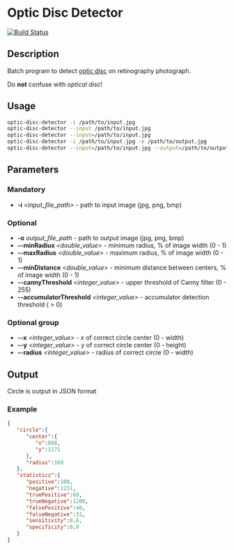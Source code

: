 # Optic Disc Detector
[![Build Status](https://travis-ci.org/Ravirael/opto-disc-detector.svg?branch=master)](https://travis-ci.org/Ravirael/opto-disc-detector)
## Description
Batch program to detect
[optic disc](https://en.wikipedia.org/wiki/Optic_disc) on retinography
photograph.

Do **not** confuse with *optical disc*!

## Usage
```bash
optic-disc-detector -i /path/to/input.jpg
optic-disc-detector --input /path/to/input.jpg
optic-disc-detector --input=/path/to/input.jpg
optic-disc-detector -i /path/to/input.jpg -o /path/to/output.jpg
optic-disc-detector --input=/path/to/input.jpg --output=/path/to/output.jpg
```
## Parameters

### Mandatory
* **-i** *<input_file_path>* - path to input image (jpg, png, bmp)

### Optional
* **-o** *output_file_path* - path to output image (jpg, png, bmp)
* **--minRadius** *<double_value>* - minimum radius, % of image width (0 - 1)
* **--maxRadius** *<double_value>* - maximum radius, % of image width (0 - 1)
* **--minDistance** *<double_value>* - minimum distance between centers, % of image width (0 - 1)
* **--cannyThreshold** *<integer_value>* - upper threshold of Canny filter (0 - 255)
* **--accumulatorThreshold** *<integer_value>* - accumulator detection threshold ( > 0)

### Optional group
* **--x** *<integer_value>* - *x* of correct circle center (0 - width)
* **--y** *<integer_value>* - *y* of correct circle center (0 - height)
* **--radius** *<integer_value>* - radius of correct circle (0 - width)


## Output
Circle is output in JSON format

### Example
```json
{
   "circle":{
      "center":{
         "x":868,
         "y":1171
      },
      "radius":169
   },
   "statistics":{
      "positive":100,
      "negative":1231,
      "truePositive":60,
      "trueNegative":1200,
      "falsePositive":40,
      "falseNegative":31,
      "sensitivity":0.6,
      "specificity":0.9
   }
}
```